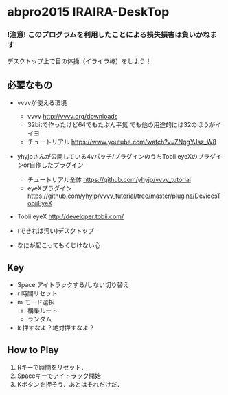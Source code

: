 # abpro2015 IRAIRA-DeskTop

### !注意! このプログラムを利用したことによる損失損害は負いかねます


デスクトップ上で目の体操（イライラ棒）をしよう！

## 必要なもの
- vvvvが使える環境
  - vvvv http://vvvv.org/downloads
  - 32bitで作ったけど64でもたぶん平気 でも他の用途的には32のほうがイイヨ
  - チュートリアル https://www.youtube.com/watch?v=ZNqgYJsz_W8
 
- yhyjpさんが公開している4vパッチ/プラグインのうちTobii eyeXのプラグインor自作したプラグイン
  - チュートリアル全体 https://github.com/yhyjp/vvvv_tutorial
  - eyeXプラグイン https://github.com/yhyjp/vvvv_tutorial/tree/master/plugins/DevicesTobiiEyeX

- Tobii eyeX
http://developer.tobii.com/

- (できれば汚い)デスクトップ

- なにが起こってもくじけない心

## Key
- Space アイトラックする/しない切り替え
- r 時間リセット
- m モード選択
  - 構築ルート
  - ランダム
- k 押すなよ？絶対押すなよ？

## How to Play
1. Rキーで時間をリセット．
2. Spaceキーでアイトラック開始
3. Kボタンを押そう．あとはそれだけだ．
